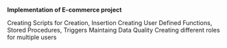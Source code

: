 **Implementation of E-commerce project**

Creating Scripts for Creation, Insertion
Creating User Defined Functions, Stored Procedures, Triggers
Maintaing Data Quality
Creating different roles for multiple users
